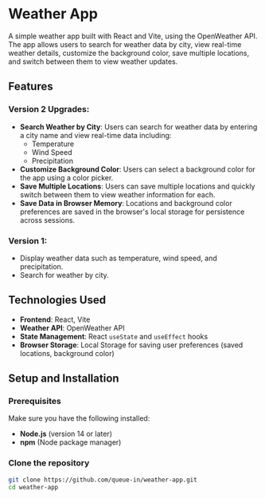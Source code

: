 # Weather App

A simple weather app built with React and Vite, using the OpenWeather API. The app allows users to search for weather data by city, view real-time weather details, customize the background color, save multiple locations, and switch between them to view weather updates.

## Features

### Version 2 Upgrades:
- **Search Weather by City**: Users can search for weather data by entering a city name and view real-time data including:
  - Temperature
  - Wind Speed
  - Precipitation
- **Customize Background Color**: Users can select a background color for the app using a color picker.
- **Save Multiple Locations**: Users can save multiple locations and quickly switch between them to view weather information for each.
- **Save Data in Browser Memory**: Locations and background color preferences are saved in the browser's local storage for persistence across sessions.

### Version 1:
- Display weather data such as temperature, wind speed, and precipitation.
- Search for weather by city.

## Technologies Used

- **Frontend**: React, Vite
- **Weather API**: OpenWeather API
- **State Management**: React `useState` and `useEffect` hooks
- **Browser Storage**: Local Storage for saving user preferences (saved locations, background color)

## Setup and Installation

### Prerequisites
Make sure you have the following installed:
- **Node.js** (version 14 or later)
- **npm** (Node package manager)

### Clone the repository
```bash
git clone https://github.com/queue-in/weather-app.git
cd weather-app

